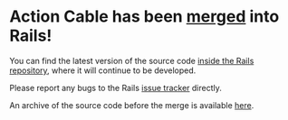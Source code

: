 # Action Cable has been [merged](https://github.com/rails/rails/pull/22586) into Rails!

You can find the latest version of the source code [inside the Rails repository](https://github.com/rails/rails/tree/master/actioncable), where it will continue to be developed.

Please report any bugs to the Rails [issue tracker](https://github.com/rails/rails/issues) directly.

An archive of the source code before the merge is available [here](../../tree/archive).
